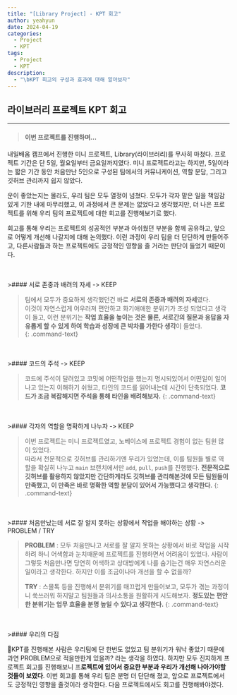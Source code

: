 ```yaml
---
title: "[Library Project] - KPT 회고"
author: yeahyun
date: 2024-04-19
categories:
  - Project
  - KPT
tags:
  - Project
  - KPT
description:
  - "\bKPT 회고의 구성과 효과에 대해 알아보자"
---
```

## 라이브러리 프로젝트 KPT 회고
---
>#### 이번 프로젝트를 진행하며...

내일배움 캠프에서 진행한 미니 프로젝트, Library(라이브러리)를 무사히 마쳤다. 프로젝트 기간은 단 5일, 월요일부터 금요일까지였다. 미니 프로젝트라고는 하지만, 5일이라는 짧은 기간 동안 처음만난 5인으로 구성된 팀에서의 커뮤니케이션, 역할 분담, 그리고 깃허브 관리까지 쉽지 않았다.

운이 좋았는지는 몰라도, 우리 팀은 모두 열정이 넘쳤다. 모두가 각자 맡은 일을 책임감 있게 기한 내에 마무리했고, 이 과정에서 큰 문제는 없었다고 생각했지만, 더 나은 프로젝트를 위해 우리 팀의 프로젝트에 대한 회고를 진행해보기로 했다.

회고를 통해 우리는 프로젝트의 성공적인 부분과 아쉬웠던 부분을 함께 공유하고, 앞으로 어떻게 개선해 나갈지에 대해 논의했다. 이런 과정이 우리 팀을 더 단단하게 만들어주고, 다른사람들과 하는  프로젝트에도 긍정적인 영향을 줄 거라는 판단이 들었기 때문이다.

<br>
<br>
>#### 서로 존중과 배려의 자세 -> KEEP

>팀에서 모두가 중요하게 생각했던건 바로 **서로의 존중과 배려의 자세**였다.  
>이것이 자연스럽게 어우러져 편안하고 화기애애한 분위기가 조성 되었다고 생각이 들고, 이런 분위기는 **작업 효율을 높이는 것은 물론, 서로간의 질문과 응답을 자유롭게 할 수 있게 하여 학습과 성장에 큰 박차를 가한다 생각**이 들었다.  
{: .command-text}

<br>
<br>
>#### 코드의 주석 -> KEEP

>코드에 주석이 달려있고 코밋에 어떤작업을 했는지 명시되있어서 어떤일이 일어나고 있는지 이해하기 쉬웠고, 타인의 코드를 읽어내는데 시간이 단축되었다. **코드가 조금 복잡해지면 주석을 통해 타인을 배려해보자.**
{: .command-text}

<br>
<br>
>#### 각자의 역할을 명확하게 나누자 -> KEEP

>이번 프로젝트는 미니 프로젝트였고, 노베이스에 프로젝트 경험이 없는 팀원 많이 있었다.  
>따라서 전문적으로 깃허브를 관리하기엔 무리가 있었는데, 이를 팀원들 별로 역할을 확실히 나누고 `main` 브랜치에서만 `add`, `pull`, `push`를 진행했다. **전문적으로 깃허브를 활용하지 않았지만 간단하게라도 깃허브를 관리해본것에 모든 팀원들이 만족했고, 이 만족은 바로 명확한 역할 분담이 있어서 가능했다고 생각한다.**
{: .command-text}


<br>
<br>
>#### 처음만났는데 서로 잘 알지 못하는 상황에서 작업을 해야하는 상황 -> PROBLEM / TRY

>**PROBLEM** : 모두 처음만나고 서로를 잘 알지 못하는 상황에서 바로 작업을 시작하려 하니 어색함과 눈치때문에 프로젝트를 진행하면서 어려움이 있었다. 사람이 그렇듯 처음만나면 당연히 어색하고 상대방에게 나를 숨기는건 매우 자연스러운 일이라고 생각한다. 하지만 이를 조금이나마 개선을 할 수 없을까?
>
>**TRY** : 스몰톡 등을 진행해서 분위기를 매끄럽게 만들어보고, 모두가 겪는 과정이니 쑥쓰러워 하지말고 팀원들과 의사소통을 원활하게 시도해보자. **정도있는 편안한 분위기는 업무 효율을 분명 높일 수 있다고 생각한다.**
{: .command-text}



<br>
<br>
>#### 우리의 다짐

KPT를 진행해본 사람은 우리팀에 단 한번도 없었고 팀 분위기가 워낙 좋았기 때문에 과연 PROBLEM으로 적을만한게 있을까? 라는 생각을 하였다. 하지만 모두 진지하게 프로젝트 회고를 진행해보니 프**로젝트에 있어서 중요한 부분과 우리가 개선해 나아가야할것들이 보였다**.
이번 회고를 통해 우리 팀은 분명 더 단단해 졌고, 앞으로 프로젝트에서도 긍정적인 영향을 줄것이라 생각한다. 다음 프로젝트에서도 회고를 진행해봐야겠다.